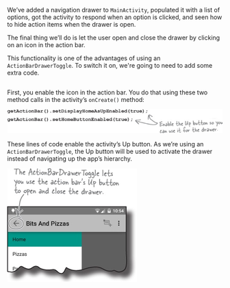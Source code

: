 We’ve added a navigation drawer to `MainActivity`, populated it with a list of options, got the activity to respond when an option is clicked, and seen how to hide action items when the drawer is open. 

The final thing we’ll do is let the user open and close the drawer by clicking on an icon in the action bar.

This functionality is one of the advantages of using an `ActionBarDrawerToggle`. To switch it on, we're going to need to add some extra code. 
##
First, you enable the icon in the action bar. You do that using these two method calls in the activity’s `onCreate()` method:

![](.guides/img/41.png)

These lines of code enable the activity’s Up button. As we’re using an `ActionBarDrawerToggle`, the Up button will be used to activate the drawer instead of navigating up the app’s hierarchy.

![](.guides/img/40.png)


